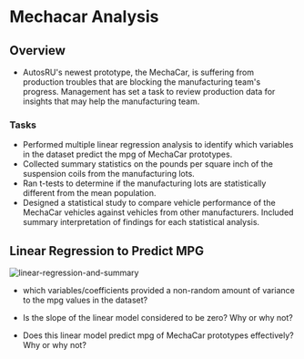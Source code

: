 # Mechacar Analysis

## Overview
- AutosRU's newest prototype, the MechaCar, is suffering from production troubles that are blocking the manufacturing team's progress. Management has set a task to review production data for insights that may help the manufacturing team.

### Tasks
  - Performed multiple linear regression analysis to identify which variables in the dataset predict the mpg of MechaCar prototypes.
  - Collected summary statistics on the pounds per square inch of the suspension coils from the manufacturing lots.
  - Ran t-tests to determine if the manufacturing lots are statistically different from the mean population.
  - Designed a statistical study to compare vehicle performance of the MechaCar vehicles against vehicles from other manufacturers. Included summary interpretation of findings for each statistical analysis.


## Linear Regression to Predict MPG

![linear-regression-and-summary](https://user-images.githubusercontent.com/78178900/122692222-6070d000-d1f9-11eb-9548-1e6fc3aedb1a.png)

- which variables/coefficients provided a non-random amount of variance to the mpg values in the dataset?

- Is the slope of the linear model considered to be zero? Why or why not?

- Does this linear model predict mpg of MechaCar prototypes effectively? Why or why not?
